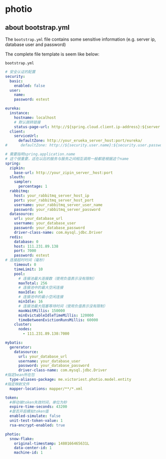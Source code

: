 # photio

## about bootstrap.yml

The ```bootstrap.yml``` file contains some sensitive information (e.g. server ip, database user and password)

The complete file template is seem like below:

```bootstrap.yml```
```yml
# 安全认证的配置
security:
  basic:
    enabled: false
  user:
    name:
    password: estest

eureka:
  instance:
    hostname: localhost
    # 默认跳转链接
    status-page-url: http://${spring.cloud.client.ip-address}:${server.port}/hello
  client:
    serviceUrl:
      defaultZone: http://your_erueka_server_host:port/eureka/
#      defaultZone: http://${security.user.name}:${security.user.password}@localhost:8090/eureka/

# 需要指明spring.application.name
# 这个很重要，这在以后的服务与服务之间相互调用一般都是根据这个name
spring:
  zipkin:
    base-url: http://your_zipin_server＿host:port
  sleuth:
    sampler:
      percentage: 1
  rabbitmq:
    host: your_rabbitmq_server_host_ip
    port: your_rabbitmq_server_host_port
    username: your_rabbitmq_server_user_name
    password: your_rabbitmq_server_password
  datasource:
    url: your_database_url
    username: your_database_user
    password: your_database_password
    driver-class-name: com.mysql.jdbc.Driver
  redis:
    database: 0
    host: 111.231.89.138
    port: 7000
    password: estest
# 连接超时时间（毫秒）
    timeout: 0
    timeLimit: 10
    pool:
      # 连接池最大连接数（使用负值表示没有限制）
      maxTotal: 256
      # 连接池中的最大空闲连接
      maxIdle: 64
      # 连接池中的最小空闲连接
      minIdle: 16
      # 连接池最大阻塞等待时间（使用负值表示没有限制）
      maxWaitMillis: 150000
      minEvictableIdleTimeMillis: 120000
      timeBetweenEvictionRunsMillis: 60000
    cluster:
      nodes:
        - 111.231.89.138:7000

mybatis:
  gererator:
    datasource:
      url: your_database_url
      username: your_database_user
      password: your_database_password
      driver-class-name: com.mysql.jdbc.Driver
#指定bean所在包
  type-aliases-package: me.victoriest.photio.model.entity
#指定映射文件
  mapper-locations: mapper/**/*.xml

token:
  #移动端token失效时间，单位为秒
  expire-time-seconds: 43200
  #是否开启模拟token值
  enabled-simulate: false
  unit-test-token-value: 1
  rsa-encrypt-enabled: true

photio:
  snow-flake:
    original-timestamp: 1480166465631L
    data-center-id: 1
    machine-id: 1

```